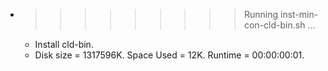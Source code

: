 * >>>>>>>>> Running inst-min-con-cld-bin.sh ...
  * Install cld-bin.
  * Disk size = 1317596K. Space Used = 12K. Runtime = 00:00:00:01.
